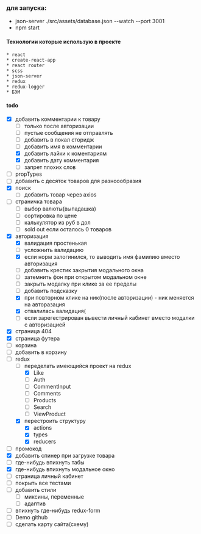 ### для запуска:
* json-server ./src/assets/database.json --watch --port 3001
* npm start


#### Технологии которые использую в проекте
    * react 
    * create-react-app 
    * react router
    * scss 
    * json-server 
    * redux 
    * redux-logger 
    * БЭМ


#### todo
 * [x] добавить комментарии к товару
   * [ ] только после авторизации
   * [ ] пустые сообщения не отправлять
   * [ ] добавить в локал сторидж
   * [ ] добавить имя в комментарии
   * [x] добавить лайки к коментариям
   * [x] добавить дату комментария
   * [ ] запрет плохих слов
 * [ ] propTypes
 * [ ] добавить с десяток товаров для разноообразия
 * [x] поиск
   * [ ] добавить товар через axios
 * [ ] страничка товара
   * [ ] выбор валюты(выпадашка)
   * [ ] сортировка по цене
   * [ ] калькулятор из руб в дол 
   * [ ] sold out если осталось 0 товаров
 * [x] авторизация
   * [x] валидация простенькая
   * [ ] усложнить валидацию
   * [x] если норм залогинился, то выводить имя фамилию вместо авторизация
   * [ ] добавить крестик закрытия модального окна
   * [ ] затемнить фон при открытом модальном окне
   * [ ] закрыть модалку при клике за ее пределы 
   * [ ] добавить подсказку
   * [x] при повторном клике на ник(после авторизации) - ник меняется на авторазация 
   * [x] отвалилась валидация(
   * [ ] если зарегестрирован вывести личный кабинет вместо модалки с авторизацией 
 * [x] страница 404 
 * [x] страница футера
 * [ ] корзина
 * [ ] добавить в корзину
 * [ ] redux
   * [ ] переделать имеющийся проект на redux
     * [x] Like
     * [ ] Auth
     * [ ] CommentInput
     * [ ] Comments
     * [ ] Products
     * [ ] Search
     * [ ] ViewProduct
   * [x] перестроить структуру
     * [x] actions
     * [x] types
     * [x] reducers
 * [ ] промокод
 * [x] добавить спинер при загрузке товара
 * [ ] где-нибудь впихнуть табы
 * [x] где-нибудь впихнуть модальное окно
 * [ ] страница личный кабинет
 * [ ] покрыть все тестами
 * [ ] добавить стили
   * [ ] миксины, переменные
   * [ ] адаптив
 * [ ] впихнуть где-нибудь redux-form  
 * [ ] Demo github 
 * [ ] сделать карту сайта(схему) 
